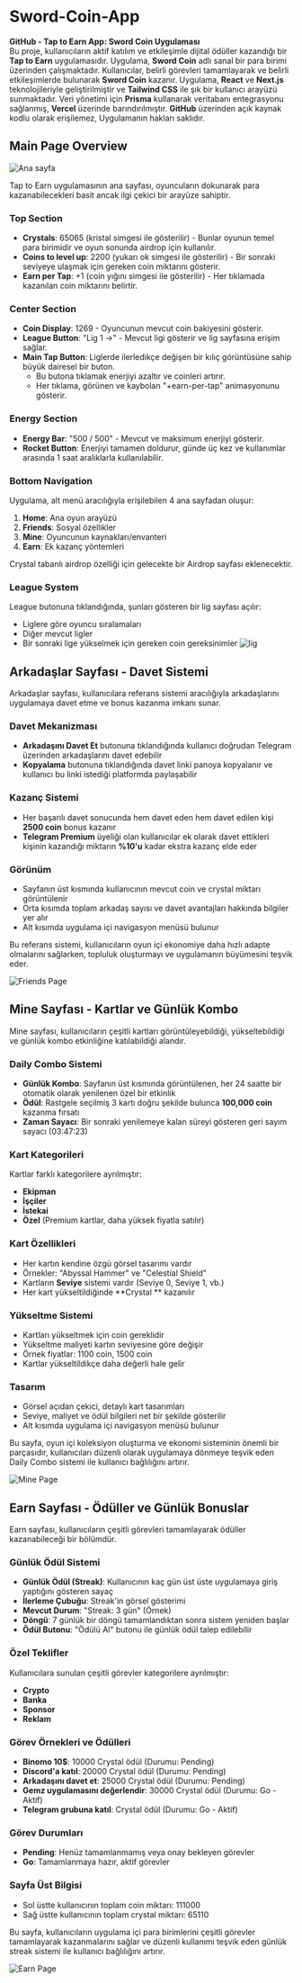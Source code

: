 # Sword-Coin-App
**GitHub - Tap to Earn App: Sword Coin Uygulaması**  
Bu proje, kullanıcıların aktif katılım ve etkileşimle dijital ödüller kazandığı bir **Tap to Earn** uygulamasıdır. Uygulama, **Sword Coin** adlı sanal bir para birimi üzerinden çalışmaktadır. Kullanıcılar, belirli görevleri tamamlayarak ve belirli etkileşimlerde bulunarak **Sword Coin** kazanır. Uygulama, **React** ve **Next.js** teknolojileriyle geliştirilmiştir ve **Tailwind CSS** ile şık bir kullanıcı arayüzü sunmaktadır. Veri yönetimi için **Prisma** kullanarak veritabanı entegrasyonu sağlanmış, **Vercel** üzerinde barındırılmıştır. **GitHub** üzerinden açık kaynak kodlu olarak erişilemez, Uygulamanın hakları saklıdır.


## Main Page Overview

![Ana sayfa](https://github.com/toprakhenaz/Sword-Coin-App/blob/main/Images/Ana-sayfa.gif)


Tap to Earn uygulamasının ana sayfası, oyuncuların dokunarak para kazanabilecekleri basit ancak ilgi çekici bir arayüze sahiptir.

### Top Section
- **Crystals**: 65065 (kristal simgesi ile gösterilir) - Bunlar oyunun temel para birimidir ve oyun sonunda airdrop için kullanılır.
- **Coins to level up**: 2200 (yukarı ok simgesi ile gösterilir) - Bir sonraki seviyeye ulaşmak için gereken coin miktarını gösterir.
- **Earn per Tap**: +1 (coin yığını simgesi ile gösterilir) - Her tıklamada kazanılan coin miktarını belirtir.

### Center Section
- **Coin Display**: 1269 - Oyuncunun mevcut coin bakiyesini gösterir.
- **League Button**: "Lig 1 →" - Mevcut ligi gösterir ve lig sayfasına erişim sağlar.
- **Main Tap Button**: Liglerde ilerledikçe değişen bir kılıç görüntüsüne sahip büyük dairesel bir buton.
  - Bu butona tıklamak enerjiyi azaltır ve coinleri artırır.
  - Her tıklama, görünen ve kaybolan "+earn-per-tap" animasyonunu gösterir.

### Energy Section
- **Energy Bar**: "500 / 500" - Mevcut ve maksimum enerjiyi gösterir.
- **Rocket Button**: Enerjiyi tamamen doldurur, günde üç kez ve kullanımlar arasında 1 saat aralıklarla kullanılabilir.

### Bottom Navigation
Uygulama, alt menü aracılığıyla erişilebilen 4 ana sayfadan oluşur:
1. **Home**: Ana oyun arayüzü
2. **Friends**: Sosyal özellikler
3. **Mine**: Oyuncunun kaynakları/envanteri
4. **Earn**: Ek kazanç yöntemleri

Crystal tabanlı airdrop özelliği için gelecekte bir Airdrop sayfası eklenecektir.

### League System
League butonuna tıklandığında, şunları gösteren bir lig sayfası açılır:
- Liglere göre oyuncu sıralamaları
- Diğer mevcut ligler
- Bir sonraki lige yükselmek için gereken coin gereksinimler
![lig](https://github.com/toprakhenaz/Sword-Coin-App/blob/main/Images/lig.gif)



## Arkadaşlar Sayfası - Davet Sistemi

Arkadaşlar sayfası, kullanıcılara referans sistemi aracılığıyla arkadaşlarını uygulamaya davet etme ve bonus kazanma imkanı sunar.

### Davet Mekanizması
- **Arkadaşını Davet Et** butonuna tıklandığında kullanıcı doğrudan Telegram üzerinden arkadaşlarını davet edebilir
- **Kopyalama** butonuna tıklandığında davet linki panoya kopyalanır ve kullanıcı bu linki istediği platformda paylaşabilir

### Kazanç Sistemi
- Her başarılı davet sonucunda hem davet eden hem davet edilen kişi **2500 coin** bonus kazanır
- **Telegram Premium** üyeliği olan kullanıcılar ek olarak davet ettikleri kişinin kazandığı miktarın **%10'u** kadar ekstra kazanç elde eder

### Görünüm
- Sayfanın üst kısmında kullanıcının mevcut coin ve crystal miktarı görüntülenir
- Orta kısımda toplam arkadaş sayısı ve davet avantajları hakkında bilgiler yer alır
- Alt kısımda uygulama içi navigasyon menüsü bulunur

Bu referans sistemi, kullanıcıların oyun içi ekonomiye daha hızlı adapte olmalarını sağlarken, topluluk oluşturmayı ve uygulamanın büyümesini teşvik eder. 

![Friends Page](https://github.com/toprakhenaz/Sword-Coin-App/blob/main/Images/Friends-page.png)


## Mine Sayfası - Kartlar ve Günlük Kombo

Mine sayfası, kullanıcıların çeşitli kartları görüntüleyebildiği, yükseltebildiği ve günlük kombo etkinliğine katılabildiği alandır.

### Daily Combo Sistemi
- **Günlük Kombo**: Sayfanın üst kısmında görüntülenen, her 24 saatte bir otomatik olarak yenilenen özel bir etkinlik
- **Ödül**: Rastgele seçilmiş 3 kartı doğru şekilde bulunca **100,000 coin** kazanma fırsatı
- **Zaman Sayacı**: Bir sonraki yenilemeye kalan süreyi gösteren geri sayım sayacı (03:47:23)

### Kart Kategorileri
Kartlar farklı kategorilere ayrılmıştır:
- **Ekipman**
- **İşçiler**
- **İstekai**
- **Özel** (Premium kartlar, daha yüksek fiyatla satılır)

### Kart Özellikleri
- Her kartın kendine özgü görsel tasarımı vardır
- Örnekler: "Abyssal Hammer" ve "Celestial Shield"
- Kartların **Seviye** sistemi vardır (Seviye 0, Seviye 1, vb.)
- Her kart yükseltildiğinde **Crystal ** kazanılır

### Yükseltme Sistemi
- Kartları yükseltmek için coin gereklidir
- Yükseltme maliyeti kartın seviyesine göre değişir
- Örnek fiyatlar: 1100 coin, 1500 coin
- Kartlar yükseltildikçe daha değerli hale gelir

### Tasarım
- Görsel açıdan çekici, detaylı kart tasarımları
- Seviye, maliyet ve ödül bilgileri net bir şekilde gösterilir
- Alt kısımda uygulama içi navigasyon menüsü bulunur

Bu sayfa, oyun içi koleksiyon oluşturma ve ekonomi sisteminin önemli bir parçasıdır, kullanıcıları düzenli olarak uygulamaya dönmeye teşvik eden Daily Combo sistemi ile kullanıcı bağlılığını artırır.

![Mine Page](https://github.com/toprakhenaz/Sword-Coin-App/blob/main/Images/Mine.gif)



## Earn Sayfası - Ödüller ve Günlük Bonuslar

Earn sayfası, kullanıcıların çeşitli görevleri tamamlayarak ödüller kazanabileceği bir bölümdür.

### Günlük Ödül Sistemi
- **Günlük Ödül (Streak)**: Kullanıcının kaç gün üst üste uygulamaya giriş yaptığını gösteren sayaç
- **İlerleme Çubuğu**: Streak'in görsel gösterimi
- **Mevcut Durum**: "Streak: 3 gün" (Örnek)
- **Döngü**: 7 günlük bir döngü tamamlandıktan sonra sistem yeniden başlar
- **Ödül Butonu**: "Ödülü Al" butonu ile günlük ödül talep edilebilir

### Özel Teklifler
Kullanıcılara sunulan çeşitli görevler kategorilere ayrılmıştır:
- **Crypto**
- **Banka**
- **Sponsor**
- **Reklam**

### Görev Örnekleri ve Ödülleri
- **Binomo 10$**: 10000 Crystal ödül (Durumu: Pending)
- **Discord'a katıl**: 20000 Crystal ödül (Durumu: Pending)
- **Arkadaşını davet et**: 25000 Crystal ödül (Durumu: Pending)
- **Gemz uygulamasını değerlendir**: 30000 Crystal ödül (Durumu: Go - Aktif)
- **Telegram grubuna katıl**: Crystal ödül (Durumu: Go - Aktif)

### Görev Durumları
- **Pending**: Henüz tamamlanmamış veya onay bekleyen görevler
- **Go**: Tamamlanmaya hazır, aktif görevler

### Sayfa Üst Bilgisi
- Sol üstte kullanıcının toplam coin miktarı: 111000
- Sağ üstte kullanıcının toplam crystal miktarı: 65110

Bu sayfa, kullanıcıların uygulama içi para birimlerini çeşitli görevler tamamlayarak kazanmalarını sağlar ve düzenli kullanımı teşvik eden günlük streak sistemi ile kullanıcı bağlılığını artırır.

![Earn Page](https://github.com/toprakhenaz/Sword-Coin-App/blob/main/Images/Earn.gif) 


